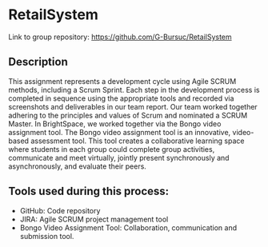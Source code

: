 # RetailSystem
Link to group repository: https://github.com/G-Bursuc/RetailSystem 

## Description

This assignment represents a development cycle using Agile SCRUM methods, including a Scrum Sprint. Each step in the development process is completed in sequence using the appropriate tools and recorded via screenshots and deliverables in our team report. Our team worked together adhering to the principles and values of Scrum and nominated a SCRUM Master. In BrightSpace, we worked together via the Bongo video assignment tool. The Bongo video assignment tool is an innovative, video-based assessment tool. This tool creates a collaborative learning space where students in each group could complete group activities, communicate and meet virtually, jointly 
present synchronously and asynchronously, and evaluate their peers.

## Tools used during this process:
- GitHub: Code repository
- JIRA: Agile SCRUM project management tool
- Bongo Video Assignment Tool: Collaboration, communication and submission tool.
